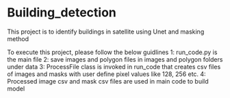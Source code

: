 # Building_detection
This project is to identify buildings in satellite using Unet and masking method

To execute this project, please follow the below guidlines
1: run_code.py is the main file
2: save images and polygon files in images and polygon folders under data
3: ProcessFile class is invoked in run_code that creates csv files of images and masks with user define pixel values like 128, 256 etc.
4: Processed image csv and mask csv files are used in main code to build model 
